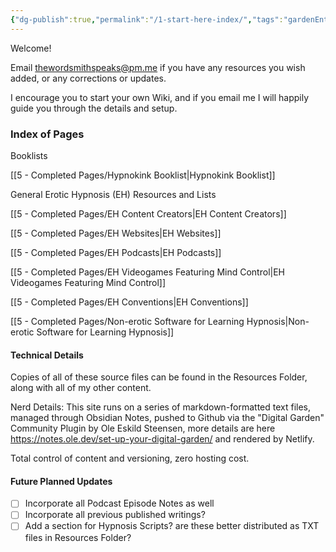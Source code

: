 ```yaml
---
{"dg-publish":true,"permalink":"/1-start-here-index/","tags":"gardenEntry","dgHomeLink":true,"dgPassFrontmatter":false}
---
```



Welcome!

Email [thewordsmithspeaks@pm.me](thewordsmithspeaks@pm.me) if you have any resources you wish added, or any corrections or updates.

I encourage you to start your own Wiki, and if you email me I will happily guide you through the details and setup.

### Index of Pages

Booklists

[[5 - Completed Pages/Hypnokink Booklist|Hypnokink Booklist]]

General Erotic Hypnosis (EH) Resources and Lists

[[5 - Completed Pages/EH Content Creators|EH Content Creators]]

[[5 - Completed Pages/EH Websites|EH Websites]]

[[5 - Completed Pages/EH Podcasts|EH Podcasts]]

[[5 - Completed Pages/EH Videogames Featuring Mind Control|EH Videogames Featuring Mind Control]]

[[5 - Completed Pages/EH Conventions|EH Conventions]]

[[5 - Completed Pages/Non-erotic Software for Learning Hypnosis|Non-erotic Software for Learning Hypnosis]]


#### Technical Details

Copies of all of these source files can be found in the Resources Folder, along with all of my other content.

Nerd Details: This site runs on a series of markdown-formatted text files, managed through Obsidian Notes, pushed to Github via the "Digital Garden"  Community Plugin by Ole Eskild Steensen, more details are here https://notes.ole.dev/set-up-your-digital-garden/ and rendered by Netlify.

Total control of content and versioning, zero hosting cost. 

#### Future Planned Updates
- [ ] Incorporate all Podcast Episode Notes as well
- [ ] Incorporate all previous published writings?
- [ ] Add a section for Hypnosis Scripts? are these better distributed as TXT files in Resources Folder?
